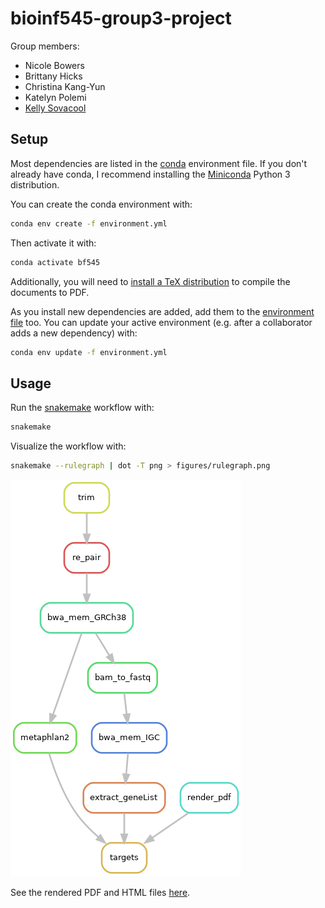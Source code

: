 # bioinf545-group3-project

Group members:

- Nicole Bowers
- Brittany Hicks
- Christina Kang-Yun
- Katelyn Polemi
- [Kelly Sovacool](https://github.com/kelly-sovacool)


## Setup

Most dependencies are listed in the [conda](https://conda.io/docs/) environment file. If you don't already have conda, I recommend installing the [Miniconda](https://conda.io/miniconda.html) Python 3 distribution.

You can create the conda environment with:
```bash
conda env create -f environment.yml
```

Then activate it with:
```bash
conda activate bf545
```

Additionally, you will need to [install a TeX distribution](https://nbconvert.readthedocs.io/en/latest/install.html#installing-tex) to compile the documents to PDF.

As you install new dependencies are added, add them to the [environment file](environment.yml) too.
You can update your active environment (e.g. after a collaborator adds a new dependency) with:
```bash
conda env update -f environment.yml
```

## Usage

Run the [snakemake](https://snakemake.readthedocs.io/en/stable/) workflow with:
```bash
snakemake
```

Visualize the workflow with:
```bash
snakemake --rulegraph | dot -T png > figures/rulegraph.png
```
![rulegraph](figures/rulegraph.png)

See the rendered PDF and HTML files [here](https://sovacool.dev/bioinf545-group3-project).

